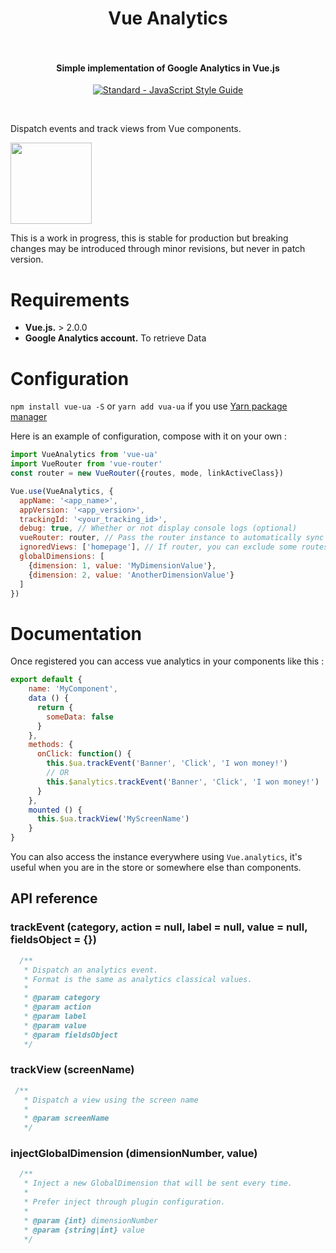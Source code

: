 <h1 align="center">
  Vue Analytics
  <br>
  <br>
</h1>

<h4 align="center">Simple implementation of Google Analytics in Vue.js</h4>

<p align="center">
  <a href="https://github.com/feross/standard"><img src="https://cdn.rawgit.com/feross/standard/master/badge.svg" alt="Standard - JavaScript Style Guide"></a>
</p>
<br>

Dispatch events and track views from Vue components.

<img src="http://occhiobiancogiuseppe.it/wp-content/uploads/2015/09/work_in_progress.png" height=130>

This is a work in progress, this is stable for production but breaking changes may be introduced through minor revisions, but never in patch version.

# Requirements

- **Vue.js.** > 2.0.0
- **Google Analytics account.** To retrieve Data


# Configuration

`npm install vue-ua -S` or `yarn add vua-ua` if you use [Yarn package manager](https://yarnpkg.com/)

Here is an example of configuration, compose with it on your own :

```javascript
import VueAnalytics from 'vue-ua'
import VueRouter from 'vue-router'
const router = new VueRouter({routes, mode, linkActiveClass})

Vue.use(VueAnalytics, {
  appName: '<app_name>',
  appVersion: '<app_version>',
  trackingId: '<your_tracking_id>',
  debug: true, // Whether or not display console logs (optional)
  vueRouter: router, // Pass the router instance to automatically sync with router (optional)
  ignoredViews: ['homepage'], // If router, you can exclude some routes name (case insensitive)
  globalDimensions: [
    {dimension: 1, value: 'MyDimensionValue'},
    {dimension: 2, value: 'AnotherDimensionValue'}
  ]
})
```

# Documentation

Once registered you can access vue analytics in your components like this :

```javascript
export default {
    name: 'MyComponent',
    data () {
      return {
        someData: false
      }
    },
    methods: {
      onClick: function() {
        this.$ua.trackEvent('Banner', 'Click', 'I won money!')
        // OR
        this.$analytics.trackEvent('Banner', 'Click', 'I won money!')
      }
    },
    mounted () {
      this.$ua.trackView('MyScreenName')
    }
}
```

You can also access the instance everywhere using `Vue.analytics`, it's useful when you are in the store or somewhere else than components.

## API reference

### trackEvent (category, action = null, label = null, value = null, fieldsObject = {})
```javascript
  /**
   * Dispatch an analytics event.
   * Format is the same as analytics classical values.
   *
   * @param category
   * @param action
   * @param label
   * @param value
   * @param fieldsObject
   */
```

### trackView (screenName)
```javascript
 /**
   * Dispatch a view using the screen name
   * 
   * @param screenName
   */
```

### injectGlobalDimension (dimensionNumber, value)
```javascript
  /**
   * Inject a new GlobalDimension that will be sent every time.
   *
   * Prefer inject through plugin configuration.
   *
   * @param {int} dimensionNumber
   * @param {string|int} value
   */
```